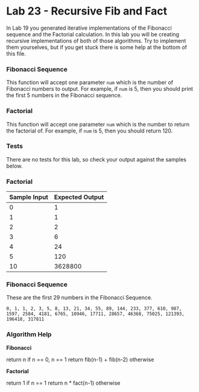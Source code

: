 # Lab 23 - Recursive Fib and Fact

In Lab 19 you generated iterative implementations of the Fibonacci sequence and the Factorial calculation.  In this lab you will be creating recursive implementations of both of those algorithms.  Try to implement them yourselves, but if you get stuck there is some help at the bottom of this file.

### Fibonacci Sequence ###

This function will accept one parameter `num` which is the number of Fibonacci numbers to output.  For example, if `num` is 5, then you should print the first 5 numbers in the Fibonacci sequence.

### Factorial ###

This function will accept one parameter `num` which is the number to return the factorial of.  For example, if `num` is 5, then you should return 120.

### Tests ###

There are no tests for this lab, so check your output against the samples below.

### Factorial ###

Sample Input | Expected Output
-------------|----------------
0 | 1
1 | 1
2 | 2
3 | 6
4 | 24
5 | 120
10 | 3628800

### Fibonacci Sequence ###

These are the first 29 numbers in the Fibonacci Sequence.

`0, 1, 1, 2, 3, 5, 8, 13, 21, 34, 55, 89, 144, 233, 377, 610, 987, 1597, 2584, 4181, 6765, 10946, 17711, 28657, 46368, 75025, 121393, 196418, 317811`

### Algorithm Help ###

**Fibonacci**

return n if n == 0, n == 1
return fib(n-1) + fib(n-2) otherwise

**Factorial**

return 1 if n == 1
return n * fact(n-1) otherwise